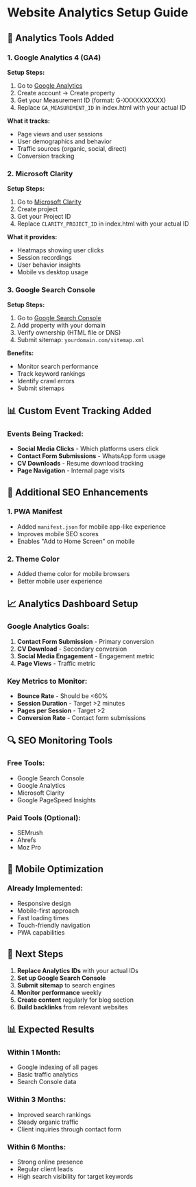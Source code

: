 # Website Analytics Setup Guide

## 🔧 Analytics Tools Added

### 1. Google Analytics 4 (GA4)
**Setup Steps:**
1. Go to [Google Analytics](https://analytics.google.com/)
2. Create account → Create property
3. Get your Measurement ID (format: G-XXXXXXXXXX)
4. Replace `GA_MEASUREMENT_ID` in index.html with your actual ID

**What it tracks:**
- Page views and user sessions
- User demographics and behavior
- Traffic sources (organic, social, direct)
- Conversion tracking

### 2. Microsoft Clarity
**Setup Steps:**
1. Go to [Microsoft Clarity](https://clarity.microsoft.com/)
2. Create project
3. Get your Project ID
4. Replace `CLARITY_PROJECT_ID` in index.html with your actual ID

**What it provides:**
- Heatmaps showing user clicks
- Session recordings
- User behavior insights
- Mobile vs desktop usage

### 3. Google Search Console
**Setup Steps:**
1. Go to [Google Search Console](https://search.google.com/search-console)
2. Add property with your domain
3. Verify ownership (HTML file or DNS)
4. Submit sitemap: `yourdomain.com/sitemap.xml`

**Benefits:**
- Monitor search performance
- Track keyword rankings
- Identify crawl errors
- Submit sitemaps

## 📊 Custom Event Tracking Added

### Events Being Tracked:
- **Social Media Clicks** - Which platforms users click
- **Contact Form Submissions** - WhatsApp form usage
- **CV Downloads** - Resume download tracking
- **Page Navigation** - Internal page visits

## 🎯 Additional SEO Enhancements

### 1. PWA Manifest
- Added `manifest.json` for mobile app-like experience
- Improves mobile SEO scores
- Enables "Add to Home Screen" on mobile

### 2. Theme Color
- Added theme color for mobile browsers
- Better mobile user experience

## 📈 Analytics Dashboard Setup

### Google Analytics Goals:
1. **Contact Form Submission** - Primary conversion
2. **CV Download** - Secondary conversion
3. **Social Media Engagement** - Engagement metric
4. **Page Views** - Traffic metric

### Key Metrics to Monitor:
- **Bounce Rate** - Should be <60%
- **Session Duration** - Target >2 minutes
- **Pages per Session** - Target >2
- **Conversion Rate** - Contact form submissions

## 🔍 SEO Monitoring Tools

### Free Tools:
- Google Search Console
- Google Analytics
- Microsoft Clarity
- Google PageSpeed Insights

### Paid Tools (Optional):
- SEMrush
- Ahrefs
- Moz Pro

## 📱 Mobile Optimization

### Already Implemented:
- Responsive design
- Mobile-first approach
- Fast loading times
- Touch-friendly navigation
- PWA capabilities

## 🚀 Next Steps

1. **Replace Analytics IDs** with your actual IDs
2. **Set up Google Search Console**
3. **Submit sitemap** to search engines
4. **Monitor performance** weekly
5. **Create content** regularly for blog section
6. **Build backlinks** from relevant websites

## 📊 Expected Results

### Within 1 Month:
- Google indexing of all pages
- Basic traffic analytics
- Search Console data

### Within 3 Months:
- Improved search rankings
- Steady organic traffic
- Client inquiries through contact form

### Within 6 Months:
- Strong online presence
- Regular client leads
- High search visibility for target keywords